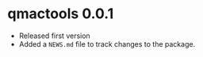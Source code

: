 # qmactools 0.0.1

* Released first version
* Added a `NEWS.md` file to track changes to the package.
